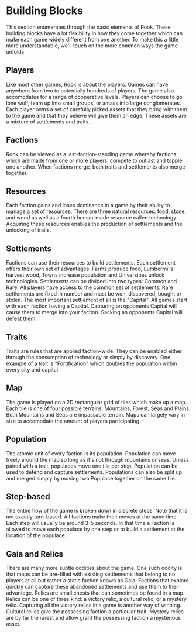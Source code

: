 # Building Blocks

This section enumerates through the basic elements of Rook. These building blocks have a lot flexibility in how they come together which can make each game widely different from one another. To make this a little more understandable, we'll touch on the more common ways the game unfolds.

## Players

Like most other games, Rook is about the players. Games can have anywhere from two to potentially hundreds of players. The game also accomodates for a range of cooperative levels. Players can choose to go lone wolf, team up into small groups, or amass into large conglomerates. Each player owns a set of carefully picked assets that they bring with them to the game and that they believe will give them an edge. These assets are a mixture of settlements and traits.

## Factions

Rook can be viewed as a last-faction-standing game whereby factions, which are made from one or more players, compete to outlast and topple one another. When factions merge, both traits and settlements also merge together.

## Resources

Each faction gains and loses dominance in a game by their ability to manage a set of resources. There are three natural resources: food, stone, and wood as well as a fourth human-made resource called technology. Acquiring these resources enables the production of settlements and the unlocking of traits.

## Settlements

Factions can use their resources to build settlements. Each settlement offers their own set of advantages. Farms produce food, Lumbermills harvest wood, Towns increase population and Universities unlock technologies. Settlements can be divided into two types: Common and Rare. All players have access to the common set of settlements. Rare settlements are fixed in number and must be won, discovered, bought or stolen. The most important settlement of all is the "Capital". All games start with each faction having a Capital. Capturing an opponents Capital will cause them to merge into your faction. Sacking an opponents Capital will defeat them.

## Traits

Traits are rules that are applied faction-wide. They can be enabled either through the consumption of technology or simply by discovery. One example of a trait is "Fortification" which doubles the population within every city and capital.

## Map

The game is played on a 2D rectangular grid of tiles which make up a map. Each tile is one of four possible terrains: Mountains, Forest, Seas and Plains. Both Mountains and Seas are impassable terrain. Maps can largely vary in size to accomodate the amount of players participating.

## Population

The atomic unit of every faction is its population. Population can move freely around the map so long as it's not through mountains or seas. Unless paired with a trait, populaces move one tile per step. Population can be used to defend and capture settlements. Populations can also be split up and merged simply by moving two Populace together on the same tile.

## Step-based

The entire flow of the game is broken down in discrete steps. Note that it is not exactly turn-based. All factions make their moves at the same time. Each step will usually be around 3-5 seconds. In that time a Faction is allowed to move each populace by one step or to build a settlement at the location of the populace.

## Gaia and Relics

There are many more subtle oddities about the game. One such oddity is that maps can be pre-filled with existing settlements that belong to no players at all but rather a static faction known as Gaia. Factions that explore quickly can capture these abandoned settlements and use them to their advantage. Relics are small chests that can sometimes be found in a map. Relics can be one of three kind: a victory relic, a cultural relic, or a mystery relic. Capturing all the victory relics in a game is another way of winning. Cultural relics give the possessing faction a particular trait. Mystery relics are by far the rarest and allow grant the possessing faction a mysterious asset.